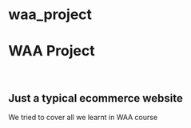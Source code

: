 # waa_project
<h1>WAA Project</h1>
<br />
<h2> Just a typical ecommerce website </h2>
<p>We tried to cover all we learnt in WAA course</p>
